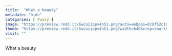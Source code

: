 ```yaml
---
title:  "What a beauty"
metadate: "hide"
categories: [ Pussy ]
image: "https://preview.redd.it/6wcuiippv4n51.png?auto=webp&s=0c8f52c186f7bcf3277818479a0e1d00ef046071"
thumb: "https://preview.redd.it/6wcuiippv4n51.png?width=640&crop=smart&auto=webp&s=92d871354c22fe3b60d0ac3c699b77fc0ff66a01"
visit: ""
---
```

What a beauty
